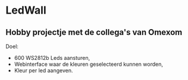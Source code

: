 # LedWall
## Hobby projectje met de collega's van Omexom
Doel:
* 600 WS2812b Leds aansturen,
* Webinterface waar de kleuren geselecteerd kunnen worden,
* Kleur per led aangeven.
